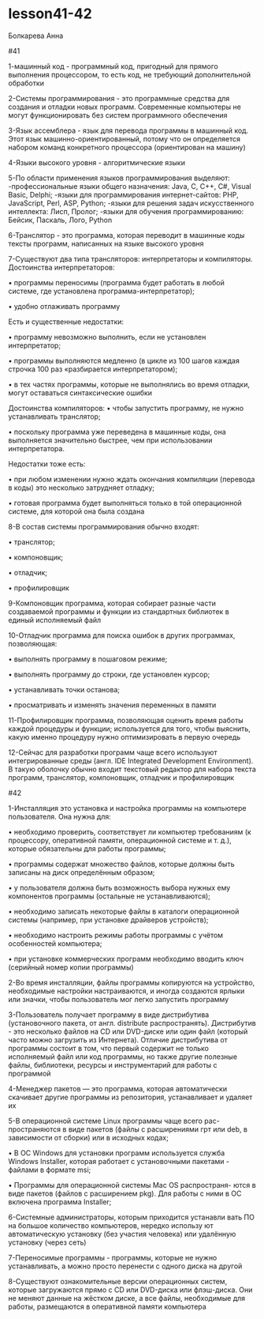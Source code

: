 # lesson41-42
Болкарева Анна

#41

1-машинный код - программный код, пригодный для прямого выполнения процессором, то есть код, не требующий дополнительной обработки

2-Системы программирования - это программные средства для создания и отладки новых программ. Современные компьютеры не могут функционировать без систем программного обеспечения

3-Язык ассемблера - язык для перевода программы в машинный код. Этот язык машинно-ориентированный, потому что он определяется набором команд конкретного процессора (ориентирован на машину)

4-Языки высокого уровня - алгоритмические языки

5-По области применения языков программирования выделяют: 
-профессиональные языки общего назначения: Java, C, C++, C#, Visual Basic, Delphi; 
-языки для программирования интернет-сайтов: PHP, JavaScript, Perl, ASP, Python; 
-языки для решения задач искусственного интеллекта: Лисп, Пролог; 
-языки для обучения программированию: Бейсик, Паскаль, Лого, Python

6-Транслятор - это программа, которая переводит в машинные коды тексты программ, написанных на языке высокого уровня

7-Существуют два типа трансляторов: интерпретаторы и компиляторы. Достоинства интерпретаторов:

• программы переносимы (программа будет работать в любой системе, где установлена программа-интерпретатор);

• удобно отлаживать программу

Есть и существенные недостатки:

• программу невозможно выполнить, если не установлен интерпретатор;

• программы выполняются медленно (в цикле из 100 шагов каждая строчка 100 раз «разбирается интерпретатором); 

• в тех частях программы, которые не выполнялись во время отладки, могут оставаться синтаксические ошибки

Достоинства компиляторов:
• чтобы запустить программу, не нужно устанавливать транслятор;

• поскольку программа уже переведена в машинные коды, она выполняется значительно быстрее, чем при использовании интерпретатора.

Недостатки тоже есть: 

• при любом изменении нужно ждать окончания компиляции (перевода в коды) это несколько затрудняет отладку; 

• готовая программа будет выполняться только в той операционной системе, для которой она была создана

8-В состав системы программирования обычно входят:

• транслятор;

• компоновщик;

• отладчик;

• профилировщик

9-Компоновщик программа, которая собирает разные части создаваемой программы и функции из стандартных библиотек в единый исполняемый файл

10-Отладчик программа для поиска ошибок в других программах, позволяющая:

• выполнять программу в пошаговом режиме;

• выполнять программу до строки, где установлен курсор;

• устанавливать точки останова; 

• просматривать и изменять значения переменных в памяти

11-Профилировщик программа, позволяющая оценить время работы каждой процедуры и функции; используется для того, чтобы выяснить, какую именно процедуру нужно оптимизировать в первую очередь

12-Сейчас для разработки программ чаще всего используют интегрированные среды (англ. IDE Integrated Development Environment). В такую оболочку обычно входит текстовый редактор для набора текста программ, транслятор, компоновщик, отладчик и профилировщик

#42

1-Инсталляция это установка и настройка программы на компьютере пользователя. Она нужна для:

• необходимо проверить, соответствует ли компьютер требованиям (к процессору, оперативной памяти, операционной системе и т. д.), которые обязательны для работы программы;

• программы содержат множество файлов, которые должны быть записаны на диск определённым образом;

• у пользователя должна быть возможность выбора нужных ему компонентов программы (остальные не устанавливаются); 

• необходимо записать некоторые файлы в каталоги операционной системы (например, при установке драйверов устройств);

• необходимо настроить режимы работы программы с учётом особенностей компьютера;

• при установке коммерческих программ необходимо вводить ключ (серийный номер копии программы)

2-Во время инсталляции, файлы программы копируются на устройство, необходимые настройки настраиваются, и иногда создаются ярлыки или значки, чтобы пользователь мог легко запустить программу

3-Пользователь получает программу в виде дистрибутива (установочного пакета, от англ. distribute распространять). Дистрибутив - это несколько файлов на CD или DVD-диске или один файл (который часто можно загрузить из Интернета). Отличие дистрибутива от программы состоит в том, что первый содержит не только исполняемый файл или код программы, но также другие полезные файлы, библиотеки, ресурсы и инструментарий для работы с программой

4-Менеджер пакетов — это программа, которая автоматически скачивает другие программы из репозитория, устанавливает и удаляет их

5-В операционной системе Linux программы чаще всего рас- пространяются в виде пакетов (файлы с расширениями грт или deb, в зависимости от сборки) или в исходных кодах;

• B OC Windows для установки программ используется служба Windows Installer, которая работает с установочными пакетами - файлами в формате msi;

• Программы для операционной системы Мас OS распространя- ются в виде пакетов (файлов с расширением pkg). Для работы с ними в ОС включена программа Installer;

6-Системные администраторы, которым приходится устанавли вать ПО на большое количество компьютеров, нередко использу ют автоматическую установку (без участия человека) или удалённую установку (через сеть)

7-Переносимые программы - программы, которые не нужно устанавливать, а можно просто перенести с одного диска на другой

8-Существуют ознакомительные версии операционных систем, которые загружаются прямо с CD или DVD-диска или флэш-диска. Они не меняют данные на жёстком диске, а все файлы, необходимые для работы, размещаются в оперативной памяти компьютера
